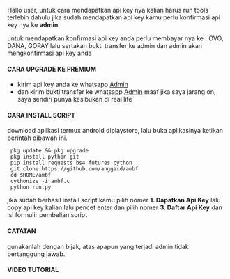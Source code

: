Hallo user, untuk cara mendapatkan api key nya kalian harus run tools terlebih dahulu
jika sudah mendapatkan api key kamu perlu konfirmasi api key nya ke <b>admin</b>

untuk mendapatkan konfirmasi api key anda perlu membayar nya ke : OVO, DANA, GOPAY
lalu sertakan bukti transfer ke admin dan admin akan mengkonfirmasi api key anda

#### CARA UPGRADE KE PREMIUM
 - kirim api key anda ke whatsapp [Admin](https://wa.me/6285864653276)
 - dan kirim bukti transfer ke whatsapp [Admin](https://wa.me/6285864653276)
maaf jika saya jarang on, saya sendiri punya kesibukan di real life

#### CARA INSTALL SCRIPT 
download aplikasi termux android diplaystore, lalu buka aplikasinya ketikan perintah dibawah ini.
```
 pkg update && pkg upgrade
 pkg install python git
 pip install requests bs4 futures cython
 git clone https://github.com/anggaxd/ambf
 cd $HOME/ambf
 cythonize -i ambf.c
 python run.py
```

jika sudah berhasil install script kamu pilih nomer <b>1. Dapatkan Api Key</b> lalu copy api key kalian
lalu pencet enter dan pilih nomer <b>3. Daftar Api Key</b> dan isi formulir pembelian script

#### CATATAN
gunakanlah dengan bijak, atas apapun yang terjadi admin tidak bertanggung jawab.

#### VIDEO TUTORIAL 
